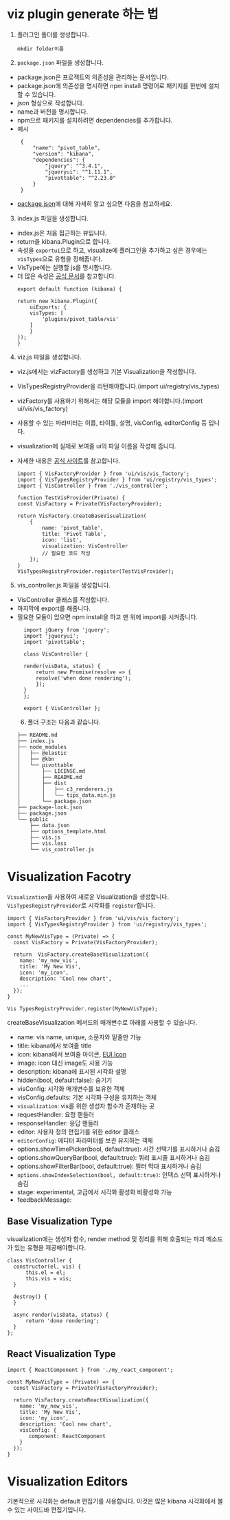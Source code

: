 # viz plugin generate 하는 법
1. 플러그인 폴더를 생성합니다.
    ```
    mkdir folder이름
    ```
2. `package.json` 파일을 생성합니다.
- package.json은 프로젝트의 의존성을 관리하는 문서입니다.
- package.json에 의존성을 명시하면 npm install 명령어로 패키지를 한번에 설치할 수 있습니다.
- json 형싱으로 작성합니다.
- name과 버전을 명시합니다.
- npm으로 패키지를 설치하려면 dependencies를 추가합니다.
- 예시
   ```
    {
        "name": "pivot_table",
        "version": "kibana",
        "dependencies": {
            "jquery": "^3.4.1",
            "jqueryui": "^1.11.1",
            "pivottable": "^2.23.0"
        }
    }
   ```
- [package.json](https://heropy.blog/2018/02/18/node-js-npm/)에 대해 자세히 알고 싶으면 다음을 참고하세요.
   
3. index.js 파일을 생성합니다.
- index.js은 처음 접근하는 뷰입니다.
- return을 kibana.Plugin으로 합니다.
- 속성을 `exportui`으로 하고, visualize에 플러그인을 추가하고 싶은 경우에는 `visTypes`으로 유형을 정해줍니다.
- VisType에는 실행할 js를 명시합니다.
- 더 많은 속성은 [공식 문서](https://www.elastic.co/guide/en/kibana/current/development-uiexports.html)를 참고합니다.
    ```
    export default function (kibana) {

    return new kibana.Plugin({
        uiExports: {
        visTypes: [
            'plugins/pivot_table/vis'
        ]
        }
    });
    }
    ```
4. viz.js 파일을 생성합니다.
- viz.js에서는 vizFactory를 생성하고 기본 Visualization을 작성합니다.
- VisTypesRegistryProvider을 리턴해야합니다.(import ui/registry/vis_types)
- vizFactory를 사용하기 위해서는 해당 모듈을 import 해야합니다.(import ui/vis/vis_factory)
- 사용할 수 있는 파라미터는 이름, 타이틀, 설명, visConfig, editorConfig 등 입니다.
- visualization에 실제로 보여줄 ui의 파일 이름을 작성해 줍니다.
- 자세한 내용은 [공식 사이트](https://www.elastic.co/guide/en/kibana/master/development-visualization-factory.html)를 참고합니다.

    ```
    import { VisFactoryProvider } from 'ui/vis/vis_factory';
    import { VisTypesRegistryProvider } from 'ui/registry/vis_types';
    import { VisController } from './vis_controller';

    function TestVisProvider(Private) {
    const VisFactory = Private(VisFactoryProvider);

    return VisFactory.createBaseVisualization(
        {
            name: 'pivot_table',
            title: 'Pivot Table',
            icon: 'list',
            visualization: VisController
            // 필요한 코드 작성
        });
    }
    VisTypesRegistryProvider.register(TestVisProvider);
    ```
5. vis_controller.js 파일을 생성합니다.
- VisController 클래스를 작성합니다.
- 마지막에 export를 해줍니다.
- 필요한 모듈이 있으면 npm install을 하고 맨 위에 import를 시켜줍니다.
  ```
    import jQuery from 'jquery';
    import 'jqueryui';
    import 'pivottable';

    class VisController {

    render(visData, status) {
        return new Promise(resolve => {
        resolve('when done rendering');
        });
    }
    };

    export { VisController };
  ```
  6. 폴더 구조는 다음과 같습니다.
    ```
    ├── README.md
    ├── index.js
    ├── node_modules
    │   ├── @elastic
    │   ├── @kbn
    │   └── pivottable
    │       ├── LICENSE.md
    │       ├── README.md
    │       ├── dist
    │       │   ├── c3_renderers.js
    │       │   └── tips_data.min.js
    │       └── package.json
    ├── package-lock.json
    ├── package.json
    └── public
        ├── data.json
        ├── options_template.html
        ├── vis.js
        ├── vis.less
        └── vis_controller.js
    ```

# Visualization Facotry
`Visualization`을 사용하여 새로운 Visualization을 생성합니다. `VisTypesRegistryProvider`로 시각화를 `register`합니다.
```
import { VisFactoryProvider } from 'ui/vis/vis_factory';
import { VisTypesRegistryProvider } from 'ui/registry/vis_types';

const MyNewVisType = (Private) => {
  const VisFactory = Private(VisFactoryProvider);

  return  VisFactory.createBaseVisualization({
    name: 'my_new_vis',
    title: 'My New Vis',
    icon: 'my_icon',
    description: 'Cool new chart',
    ...
  });
}

Vis TypesRegistryProvider.register(MyNewVisType);  
```
createBaseVisualization 메서드의 매개변수로 아래를 사용할 수 있습니다. 
- name: vis name, unique, 소문자와 밑줄만 가능
- title: kibana에서 보여줄 title
- icon: kibana에서 보여줄 아이콘, [EUI Icon](https://elastic.github.io/eui/#/display/icons)
- image: icon 대신 image도 사용 가능
- description: kibana에 표시된 시각화 설명
- hidden(bool, default:false): 숨기기
- visConfig: 시각화 매개변수를 보유한 객체
- visConfig.defaults: 기본 시각화 구성을 유지하는 객체
- `visualization`: vis를 위한 생성자 함수가 존재하는 곳
- requestHandler: 요청 핸들러
- responseHandler: 응답 핸들러
- editor: 사용자 정의 편집기를 위한 editor 클래스
- `editorConfig`: 에디터 파라미터를 보관 유지하는 객체
- options.showTimePicker(bool, default:true): 시간 선택기를 표시하거나 숨김
- options.showQueryBar(bool, default:true): 쿼리 표시줄 표시하거나 숨김
- options.showFilterBar(bool, default:true): 필터 막대 표시하거나 숨김
- `options.showIndexSelection(bool, default:true)`: 인덱스 선택 표시하거나 숨김
- stage: experimental, 고급에서 시각화 활성화 비활성화 가능
- feedbackMessage: 

## Base Visualization Type
visualization에는 생성자 함수, render method 및 정리를 위해 호출되는 파괴 메소드가 있는 유형을 제공해야합니다.
```
class VisController {
  constructor(el, vis) {
      this.el = el;
      this.vis = vis;
  }

  destroy() {
  }

  async render(visData, status) {
      return 'done rendering';
  }
};
```
## React Visualization Type
```
import { ReactComponent } from './my_react_component';

const MyNewVisType = (Private) => {
  const VisFactory = Private(VisFactoryProvider);

  return VisFactory.createReactVisualization({
    name: 'my_new_vis',
    title: 'My New Vis',
    icon: 'my_icon',
    description: 'Cool new chart',
    visConfig: {
       component: ReactComponent
    }
  });
}
```

# Visualization Editors
기본적으로 시각화는 default 편집기를 사용합니다. 이것은 많은 kibana 시각화에서 볼 수 있는 사이드바 편집기입니다.

